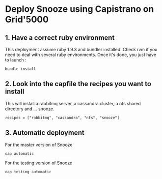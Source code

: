 # Deploy Snooze using Capistrano on Grid'5000

## 1. Have a correct ruby environment

This deployment assume ruby 1.9.3 and bundler installed. Check rvm if you need to deal with several ruby environments.
Once it's done, you just have to launch :

    bundle install

## 2. Look into the capfile the recipes you want to install

This will install a rabbitmq server, a cassandra cluster, a nfs shared directory and ... snooze. 

    recipes = ["rabbitmq", "cassandra", "nfs", "snooze"]


## 3. Automatic deployment

For the master version of Snooze

    cap automatic
    
For the testing version of Snooze

    cap testing automatic


